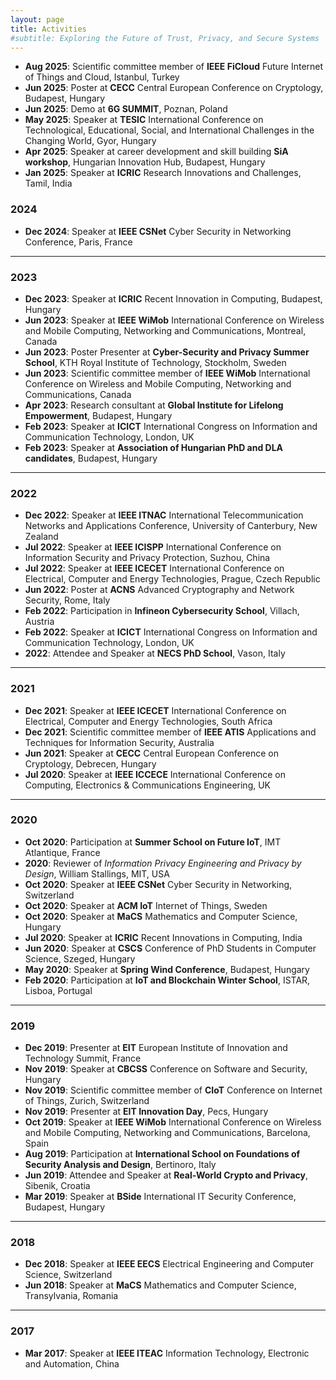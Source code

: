 ```yaml
---
layout: page
title: Activities
#subtitle: Exploring the Future of Trust, Privacy, and Secure Systems
---
```


- **Aug 2025**: Scientific committee member of **IEEE FiCloud** Future Internet of Things and Cloud, Istanbul, Turkey
- **Jun 2025**: Poster at **CECC** Central European Conference on Cryptology, Budapest, Hungary
- **Jun 2025**: Demo at **6G SUMMIT**, Poznan, Poland
- **May 2025**: Speaker at **TESIC** International Conference on Technological, Educational, Social, and International Challenges in the Changing World, Gyor, Hungary
- **Apr 2025**: Speaker at career development and skill building **SiA workshop**, Hungarian Innovation Hub, Budapest, Hungary
- **Jan 2025**: Speaker at **ICRIC** Research Innovations and Challenges, Tamil, India

### **2024**
- **Dec 2024**: Speaker at **IEEE CSNet** Cyber Security in Networking Conference, Paris, France

---

### **2023**
- **Dec 2023**: Speaker at **ICRIC** Recent Innovation in Computing, Budapest, Hungary  
- **Jun 2023**: Speaker at **IEEE WiMob** International Conference on Wireless and Mobile Computing, Networking and Communications, Montreal, Canada  
- **Jun 2023**: Poster Presenter at **Cyber-Security and Privacy Summer School**, KTH Royal Institute of Technology, Stockholm, Sweden  
- **Jun 2023**: Scientific committee member of **IEEE WiMob** International Conference on Wireless and Mobile Computing, Networking and Communications, Canada  
- **Apr 2023**: Research consultant at **Global Institute for Lifelong Empowerment**, Budapest, Hungary  
- **Feb 2023**: Speaker at **ICICT** International Congress on Information and Communication Technology, London, UK  
- **Feb 2023**: Speaker at **Association of Hungarian PhD and DLA candidates**, Budapest, Hungary

---

### **2022**
- **Dec 2022**: Speaker at **IEEE ITNAC** International Telecommunication Networks and Applications Conference, University of Canterbury, New Zealand  
- **Jul 2022**: Speaker at **IEEE ICISPP** International Conference on Information Security and Privacy Protection, Suzhou, China  
- **Jul 2022**: Speaker at **IEEE ICECET** International Conference on Electrical, Computer and Energy Technologies, Prague, Czech Republic  
- **Jun 2022**: Poster at **ACNS** Advanced Cryptography and Network Security, Rome, Italy  
- **Feb 2022**: Participation in **Infineon Cybersecurity School**, Villach, Austria  
- **Feb 2022**: Speaker at **ICICT** International Congress on Information and Communication Technology, London, UK  
- **2022**: Attendee and Speaker at **NECS PhD School**, Vason, Italy

---

### **2021**
- **Dec 2021**: Speaker at **IEEE ICECET** International Conference on Electrical, Computer and Energy Technologies, South Africa  
- **Dec 2021**: Scientific committee member of **IEEE ATIS** Applications and Techniques for Information Security, Australia  
- **Jun 2021**: Speaker at **CECC** Central European Conference on Cryptology, Debrecen, Hungary  
- **Jul 2020**: Speaker at **IEEE ICCECE** International Conference on Computing, Electronics & Communications Engineering, UK

---

### **2020**
- **Oct 2020**: Participation at **Summer School on Future IoT**, IMT Atlantique, France  
- **2020**: Reviewer of *Information Privacy Engineering and Privacy by Design*, William Stallings, MIT, USA  
- **Oct 2020**: Speaker at **IEEE CSNet** Cyber Security in Networking, Switzerland  
- **Oct 2020**: Speaker at **ACM IoT** Internet of Things, Sweden  
- **Oct 2020**: Speaker at **MaCS** Mathematics and Computer Science, Hungary  
- **Jul 2020**: Speaker at **ICRIC** Recent Innovations in Computing, India  
- **Jun 2020**: Speaker at **CSCS** Conference of PhD Students in Computer Science, Szeged, Hungary  
- **May 2020**: Speaker at **Spring Wind Conference**, Budapest, Hungary  
- **Feb 2020**: Participation at **IoT and Blockchain Winter School**, ISTAR, Lisboa, Portugal

---

### **2019**
- **Dec 2019**: Presenter at **EIT** European Institute of Innovation and Technology Summit, France  
- **Nov 2019**: Speaker at **CBCSS** Conference on Software and Security, Hungary  
- **Nov 2019**: Scientific committee member of **CIoT** Conference on Internet of Things, Zurich, Switzerland  
- **Nov 2019**: Presenter at **EIT Innovation Day**, Pecs, Hungary  
- **Oct 2019**: Speaker at **IEEE WiMob** International Conference on Wireless and Mobile Computing, Networking and Communications, Barcelona, Spain  
- **Aug 2019**: Participation at **International School on Foundations of Security Analysis and Design**, Bertinoro, Italy  
- **Jun 2019**: Attendee and Speaker at **Real-World Crypto and Privacy**, Sibenik, Croatia  
- **Mar 2019**: Speaker at **BSide** International IT Security Conference, Budapest, Hungary

---

### **2018**
- **Dec 2018**: Speaker at **IEEE EECS** Electrical Engineering and Computer Science, Switzerland  
- **Jun 2018**: Speaker at **MaCS** Mathematics and Computer Science, Transylvania, Romania

---

### **2017**
- **Mar 2017**: Speaker at **IEEE ITEAC** Information Technology, Electronic and Automation, China
